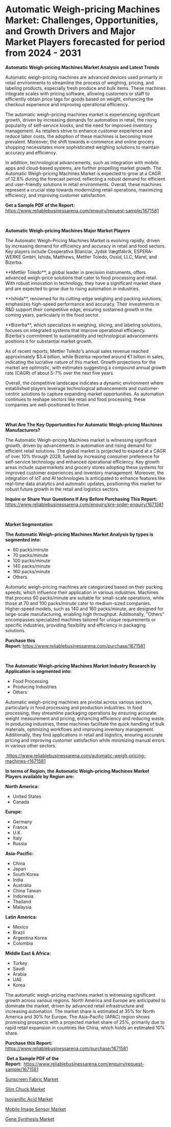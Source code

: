 <p><h1>Automatic Weigh-pricing Machines Market: Challenges, Opportunities, and Growth Drivers and Major Market Players forecasted for period from 2024 - 2031</h1></p><p><strong>Automatic Weigh-pricing Machines Market Analysis and Latest Trends</strong></p>
<p><p>Automatic weigh-pricing machines are advanced devices used primarily in retail environments to streamline the process of weighing, pricing, and labeling products, especially fresh produce and bulk items. These machines integrate scales with pricing software, allowing customers or staff to efficiently obtain price tags for goods based on weight, enhancing the checkout experience and improving operational efficiency.</p><p>The automatic weigh-pricing machines market is experiencing significant growth, driven by increasing demands for automation in retail, the rising popularity of self-service kiosks, and the need for improved inventory management. As retailers strive to enhance customer experience and reduce labor costs, the adoption of these machines is becoming more prevalent. Moreover, the shift towards e-commerce and online grocery shopping necessitates more sophisticated weighing solutions to maintain accuracy and efficiency.</p><p>In addition, technological advancements, such as integration with mobile apps and cloud-based systems, are further propelling market growth. The Automatic Weigh-pricing Machines Market is expected to grow at a CAGR of 12.8% during the forecast period, reflecting a robust demand for efficient and user-friendly solutions in retail environments. Overall, these machines represent a crucial step towards modernizing retail operations, maximizing efficiency, and improving customer satisfaction.</p></p>
<p><strong>Get a Sample PDF of the Report:&nbsp;</strong> <a href="https://www.reliablebusinessarena.com/enquiry/request-sample/1671581?utm_campaign=1495&utm_medium=2&utm_source=Github&utm_content=ia&utm_term=10102024&utm_id=automatic-weigh-pricing-machines">https://www.reliablebusinessarena.com/enquiry/request-sample/1671581</a></p>
<p>&nbsp;</p>
<p><strong>Automatic Weigh-pricing Machines Major Market Players</strong></p>
<p><p>The Automatic Weigh-Pricing Machines Market is evolving rapidly, driven by increasing demand for efficiency and accuracy in retail and food sectors. Key players include Cooperativa Bilanciai, Jydsk Vægtfabrik, ESPERA-WERKE GmbH, Ishida, Matthews, Mettler Toledo, Ossid, LLC, Marel, and Bizerba.</p><p>**Mettler Toledo**, a global leader in precision instruments, offers advanced weigh-price solutions that cater to food processing and retail. With robust innovation in technology, they have a significant market share and are expected to grow due to rising automation in industries.</p><p>**Ishida**, renowned for its cutting-edge weighing and packing solutions, emphasizes high-speed performance and accuracy. Their investments in R&D support their competitive edge, ensuring sustained growth in the coming years, particularly in the food sector.</p><p>**Bizerba**, which specializes in weighing, slicing, and labeling solutions, focuses on integrated systems that improve operational efficiency. Bizerba's commitment to sustainability and technological advancements positions it for substantial market growth.</p><p>As of recent reports, Mettler Toledo's annual sales revenue reached approximately $3.4 billion, while Bizerba reported around €1 billion in sales, indicating the lucrative nature of this market. Growth projections for the market are optimistic, with estimates suggesting a compound annual growth rate (CAGR) of about 5-7% over the next five years.</p><p>Overall, the competitive landscape indicates a dynamic environment where established players leverage technological advancements and customer-centric solutions to capture expanding market opportunities. As automation continues to reshape sectors like retail and food processing, these companies are well-positioned to thrive.</p></p>
<p>&nbsp;</p>
<p><strong>What Are The Key Opportunities For Automatic Weigh-pricing Machines Manufacturers?</strong></p>
<p><p>The Automatic Weigh-pricing Machines market is witnessing significant growth, driven by advancements in automation and rising demand for efficient retail solutions. The global market is projected to expand at a CAGR of over 10% through 2028, fueled by increasing consumer preference for self-service technology and enhanced operational efficiency. Key growth areas include supermarkets and grocery stores adopting these systems for improved customer experiences and inventory management. Moreover, the integration of IoT and AI technologies is anticipated to enhance features like real-time data analytics and automatic updates, positioning this market for robust future growth in the retail and logistics sectors.</p></p>
<p><strong>Inquire or Share Your Questions If Any Before Purchasing This Report:</strong> <a href="https://www.reliablebusinessarena.com/enquiry/pre-order-enquiry/1671581?utm_campaign=1495&utm_medium=2&utm_source=Github&utm_content=ia&utm_term=10102024&utm_id=automatic-weigh-pricing-machines">https://www.reliablebusinessarena.com/enquiry/pre-order-enquiry/1671581</a></p>
<p>&nbsp;</p>
<p><strong>Market Segmentation</strong></p>
<p><strong>The Automatic Weigh-pricing Machines Market Analysis by types is segmented into:</strong></p>
<p><ul><li>60 packs/minute</li><li>70 packs/minute</li><li>100 packs/minute</li><li>140 packs/minute</li><li>160 packs/minute</li><li>Others</li></ul></p>
<p><p>Automatic weigh-pricing machines are categorized based on their packing speeds, which influence their application in various industries. Machines that process 60 packs/minute are suitable for small-scale operations, while those at 70 and 100 packs/minute cater to medium-sized companies. Higher-speed models, such as 140 and 160 packs/minute, are designed for large-scale manufacturing, enabling high throughput. Additionally, "Others" encompasses specialized machines tailored for unique requirements or specific industries, providing flexibility and efficiency in packaging solutions.</p></p>
<p><strong>Purchase this Report:&nbsp;</strong><a href="https://www.reliablebusinessarena.com/purchase/1671581?utm_campaign=1495&utm_medium=2&utm_source=Github&utm_content=ia&utm_term=10102024&utm_id=automatic-weigh-pricing-machines">https://www.reliablebusinessarena.com/purchase/1671581</a></p>
<p>&nbsp;</p>
<p><strong>The Automatic Weigh-pricing Machines Market Industry Research by Application is segmented into:</strong></p>
<p><ul><li>Food Processing</li><li>Producing Industries</li><li>Others</li></ul></p>
<p><p>Automatic weigh-pricing machines are pivotal across various sectors, particularly in food processing and production industries. In food processing, they streamline packaging operations by ensuring accurate weight measurement and pricing, enhancing efficiency and reducing waste. In producing industries, these machines facilitate the quick handling of bulk materials, optimizing workflows and improving inventory management. Additionally, they find applications in retail and logistics, ensuring accurate pricing and improving customer satisfaction while minimizing manual errors in various other sectors.</p></p>
<p><a href="https://www.reliablebusinessarena.com/automatic-weigh-pricing-machines-r1671581?utm_campaign=1495&utm_medium=2&utm_source=Github&utm_content=ia&utm_term=10102024&utm_id=automatic-weigh-pricing-machines">&nbsp;https://www.reliablebusinessarena.com/automatic-weigh-pricing-machines-r1671581</a></p>
<p><strong>In terms of Region, the Automatic Weigh-pricing Machines Market Players available by Region are:</strong></p>
<p>
    <p> <strong> North America: </strong>
        <ul>
            <li>United States</li>
            <li>Canada</li>
        </ul>
        </p> 
    <p> <strong> Europe: </strong>
        <ul>
            <li>Germany</li>
            <li>France</li>
            <li>U.K.</li>
            <li>Italy</li>
            <li>Russia</li>
        </ul>
        </p> 
    <p> <strong> Asia-Pacific: </strong>
        <ul>
            <li>China</li>
            <li>Japan</li>
            <li>South Korea</li>
            <li>India</li>
            <li>Australia</li>
            <li>China Taiwan</li>
            <li>Indonesia</li>
            <li>Thailand</li>
            <li>Malaysia</li>
        </ul>
        </p> 
    <p> <strong> Latin America: </strong>
        <ul>
            <li>Mexico</li>
            <li>Brazil</li>
            <li>Argentina Korea</li>
            <li>Colombia</li>
        </ul>
        </p> 
    <p> <strong> Middle East & Africa: </strong>
        <ul>
            <li>Turkey</li>
            <li>Saudi</li>
            <li>Arabia</li>
            <li>UAE</li>
            <li>Korea</li>
        </ul>
    </p>
    </p>
<p><p>The automatic weigh-pricing machines market is witnessing significant growth across various regions. North America and Europe are anticipated to dominate the market, driven by advanced retail infrastructure and increasing automation. The market share is estimated at 35% for North America and 30% for Europe. The Asia-Pacific (APAC) region shows promising prospects with a projected market share of 25%, primarily due to rapid retail expansion in countries like China, which holds an estimated 10% share.</p></p>
<p><strong>Purchase this Report: </strong><a href="https://www.reliablebusinessarena.com/purchase/1671581?utm_campaign=1495&utm_medium=2&utm_source=Github&utm_content=ia&utm_term=10102024&utm_id=automatic-weigh-pricing-machines">https://www.reliablebusinessarena.com/purchase/1671581</a></p>
<p>&nbsp;<strong>Get a Sample PDF of the Report:&nbsp;&nbsp;</strong><a href="https://www.reliablebusinessarena.com/enquiry/request-sample/1671581?utm_campaign=1495&utm_medium=2&utm_source=Github&utm_content=ia&utm_term=10102024&utm_id=automatic-weigh-pricing-machines">https://www.reliablebusinessarena.com/enquiry/request-sample/1671581</a></p>
<p><strong></strong></p>
<p><p><a href="https://www.linkedin.com/pulse/navigating-global-sunscreen-fabric-market-from-trends-strategy-8b0ef?utm_campaign=1495&utm_medium=2&utm_source=Github&utm_content=ia&utm_term=10102024&utm_id=automatic-weigh-pricing-machines">Sunscreen Fabric Market</a></p><p><a href="https://www.linkedin.com/pulse/slim-chuck-market-global-insights-regional-analysis-2024-ecszf?utm_campaign=1495&utm_medium=2&utm_source=Github&utm_content=ia&utm_term=10102024&utm_id=automatic-weigh-pricing-machines">Slim Chuck Market</a></p><p><a href="https://www.linkedin.com/pulse/insights-isovanillic-acid-industry-market-financial-status-cisdf?utm_campaign=1495&utm_medium=2&utm_source=Github&utm_content=ia&utm_term=10102024&utm_id=automatic-weigh-pricing-machines">Isovanillic Acid Market</a></p><p><a href="https://www.linkedin.com/pulse/in-depth-analysis-global-mobile-image-sensor-market-scope-pxoje?utm_campaign=1495&utm_medium=2&utm_source=Github&utm_content=ia&utm_term=10102024&utm_id=automatic-weigh-pricing-machines">Mobile Image Sensor Market</a></p><p><a href="https://www.linkedin.com/pulse/future-trends-global-gene-synthesis-market-insights-analysis-mfjyc?utm_campaign=1495&utm_medium=2&utm_source=Github&utm_content=ia&utm_term=10102024&utm_id=automatic-weigh-pricing-machines">Gene Synthesis Market</a></p></p>
